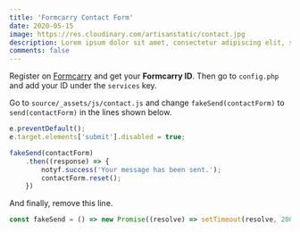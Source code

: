 ```yaml
---
title: 'Formcarry Contact Form'
date: 2020-05-15
image: https://res.cloudinary.com/artisanstatic/contact.jpg
description: Lorem ipsum dolor sit amet, consectetur adipiscing elit, sed do eiusmod tempor incididunt ut labore et dolore magna aliqua. 
comments: false
---
```

Register on [Formcarry](https://formcarry.com/register) and get your **Formcarry ID**. Then go to `config.php` and add your ID under the `services` key.

Go to `source/_assets/js/contact.js` and change `fakeSend(contactForm)` to `send(contactForm)` in the lines shown below.

```js
e.preventDefault();
e.target.elements['submit'].disabled = true;

fakeSend(contactForm)
    .then((response) => {
        notyf.success('Your message has been sent.');
        contactForm.reset();
    })
```

And finally, remove this line.

```js
const fakeSend = () => new Promise((resolve) => setTimeout(resolve, 2000));
```
